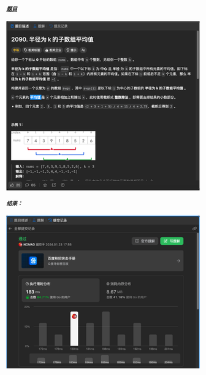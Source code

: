 ##### [题目](https://leetcode.cn/problems/k-radius-subarray-averages/description/)
![pic](img.png)
##### 结果：
![pic](result.png)